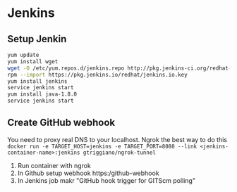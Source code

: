 # Jenkins

## Setup Jenkin

```bash
yum update
yum install wget
wget -O /etc/yum.repos.d/jenkins.repo http://pkg.jenkins-ci.org/redhat-stable/jenkins.repo
rpm --import https://pkg.jenkins.io/redhat/jenkins.io.key
yum install jenkins
service jenkins start
yum install java-1.8.0
service jenkins start
```

## Create GitHub webhook
You need to proxy real DNS to your localhost. Ngrok the best way to do this
`docker run -e TARGET_HOST=jenkins -e TARGET_PORT=8080 --link <jenkins-container-name>:jenkins gtriggiano/ngrok-tunnel`

1. Run container with ngrok
2. In Github setup webhook https:<ngrok-url>/github-webhook
3. In Jenkins job makr "GitHub hook trigger for GITScm polling"
